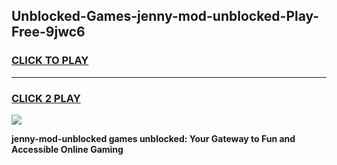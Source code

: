 
## Unblocked-Games-jenny-mod-unblocked-Play-Free-9jwc6
<h3>
<a href="https://premium76.site?title=jenny-mod-unblocked&ref=18A1">CLICK TO PLAY</a></h3>
<hr>

<h3>
<a href="https://premium76.site?title=jenny-mod-unblocked&ref=18A1">CLICK 2 PLAY</a>
  
</h3>

<a href="https://premium76.site?title=jenny-mod-unblocked&ref=18A1"><img src="https://clearcache.store/games.png"></a>


**jenny-mod-unblocked games unblocked: Your Gateway to Fun and Accessible Online Gaming**
